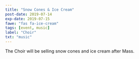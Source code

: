 ```yaml
---
title: "Snow Cones & Ice Cream"
post-date: 2019-07-14
exp-date: 2019-07-15
fawe: "fas fa-ice-cream"
tags: [event, music]
label: "Choir"
txt: "music"
---
```

The Choir will be selling snow cones and ice cream after Mass.